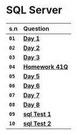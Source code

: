 # **SQL Server**

| s.n      | Question   |
| :------- | :--------- |
| **`01`** | [**Day 1**](https://github.com/nayanR3/SkillMineSQL/blob/master/01.%20Dec%2027.sql) |
| **`02`** | [**Day 2**](https://github.com/nayanR3/SkillMineSQL/blob/master/02.%20Dec%2028.sql) |
| **`03`** | [**Day 3**](https://github.com/nayanR3/SkillMineSQL/blob/master/03.%20Dec%2029.sql) |
| **`04`** | [**Homework 41Q**](https://github.com/nayanR3/SkillMineSQL/blob/master/04.%20Jan%204.sql) |
| **`05`** | [**Day 5**](https://github.com/nayanR3/SkillMineSQL/blob/master/05.%20Jan%205.sql) |
| **`06`** | [**Day 6**](https://github.com/nayanR3/SkillMineSQL/blob/master/06.%20Jan%206.sql) |
| **`07`** | [**Day 7**](https://github.com/nayanR3/SkillMineSQL/blob/master/07.%20Jan%209.sql) |
| **`08`** | [**Day 8**](https://github.com/nayanR3/SkillMineSQL/blob/master/08.%20Jan%2010.sql) |
| **`09`** | [**sql Test 1**](https://github.com/nayanR3/SkillMineSQL/blob/master/SQL%20Test%201.sql) |
| **`10`** | [**sql Test 2**](https://github.com/nayanR3/SkillMineSQL/blob/master/SQL%20Test%202.sql) |
